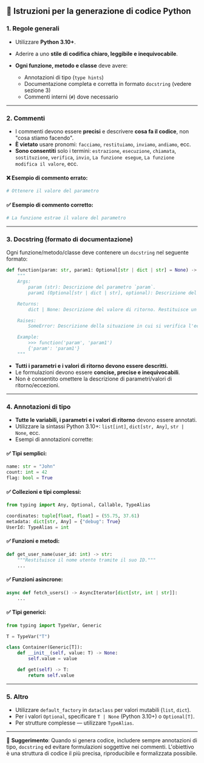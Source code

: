 ## 📘 Istruzioni per la generazione di codice Python

### 1. Regole generali

*   Utilizzare **Python 3.10+**.
*   Aderire a uno **stile di codifica chiaro, leggibile e inequivocabile**.
*   **Ogni funzione, metodo e classe** deve avere:

    *   Annotazioni di tipo (`type hints`)
    *   Documentazione completa e corretta in formato `docstring` (vedere sezione 3)
    *   Commenti interni (`#`) dove necessario

---

### 2. Commenti

*   I commenti devono essere **precisi** e descrivere **cosa fa il codice**, non "cosa stiamo facendo".
*   **È vietato** usare pronomi: `facciamo`, `restituiamo`, `inviamo`, `andiamo`, ecc.
*   **Sono consentiti** solo i termini: `estrazione`, `esecuzione`, `chiamata`, `sostituzione`, `verifica`, `invio`, `La funzione esegue`, `La funzione modifica il valore`, ecc.

#### ❌ Esempio di commento errato:

```python
# Ottenere il valore del parametro
```

#### ✅ Esempio di commento corretto:

```python
# La funzione estrae il valore del parametro
```

---

### 3. Docstring (formato di documentazione)

Ogni funzione/metodo/classe deve contenere un `docstring` nel seguente formato:

```python
def function(param: str, param1: Optional[str | dict | str] = None) -> dict | None:
    """
    Args:
        param (str): Descrizione del parametro `param`.
        param1 (Optional[str | dict | str], optional): Descrizione del parametro `param1`. Predefinito `None`.

    Returns:
        dict | None: Descrizione del valore di ritorno. Restituisce un dizionario o `None`.

    Raises:
        SomeError: Descrizione della situazione in cui si verifica l'eccezione `SomeError`.

    Example:
        >>> function('param', 'param1')
        {'param': 'param1'}
    """
```

*   **Tutti i parametri e i valori di ritorno devono essere descritti.**
*   Le formulazioni devono essere **concise, precise e inequivocabili**.
*   Non è consentito omettere la descrizione di parametri/valori di ritorno/eccezioni.

---

### 4. Annotazioni di tipo

*   **Tutte le variabili, i parametri e i valori di ritorno** devono essere annotati.
*   Utilizzare la sintassi Python 3.10+: `list[int]`, `dict[str, Any]`, `str | None`, ecc.
*   Esempi di annotazioni corrette:

#### ✅ Tipi semplici:

```python
name: str = "John"
count: int = 42
flag: bool = True
```

#### ✅ Collezioni e tipi complessi:

```python
from typing import Any, Optional, Callable, TypeAlias

coordinates: tuple[float, float] = (55.75, 37.61)
metadata: dict[str, Any] = {"debug": True}
UserId: TypeAlias = int
```

#### ✅ Funzioni e metodi:

```python
def get_user_name(user_id: int) -> str:
    """Restituisce il nome utente tramite il suo ID."""
    ...
```

#### ✅ Funzioni asincrone:

```python
async def fetch_users() -> AsyncIterator[dict[str, int | str]]:
    ...
```

#### ✅ Tipi generici:

```python
from typing import TypeVar, Generic

T = TypeVar("T")

class Container(Generic[T]):
    def __init__(self, value: T) -> None:
        self.value = value

    def get(self) -> T:
        return self.value
```

---

### 5. Altro

*   Utilizzare `default_factory` in `dataclass` per valori mutabili (`list`, `dict`).
*   Per i valori `Optional`, specificare `T | None` (Python 3.10+) o `Optional[T]`.
*   Per strutture complesse — utilizzare `TypeAlias`.

---

📌 **Suggerimento**: Quando si genera codice, includere sempre annotazioni di tipo, `docstring` ed evitare formulazioni soggettive nei commenti. L'obiettivo è una struttura di codice il più precisa, riproducibile e formalizzata possibile.
